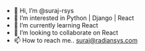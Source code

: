 - 👋 Hi, I’m @suraj-rsys
- 👀 I’m interested in Python | Django | React
- 🌱 I’m currently learning React
- 💞️ I’m looking to collaborate on React
- 📫 How to reach me.. suraj@radiansys.com

<!---
suraj-rsys/suraj-rsys is a ✨ special ✨ repository because its `README.md` (this file) appears on your GitHub profile.
You can click the Preview link to take a look at your changes.
--->
